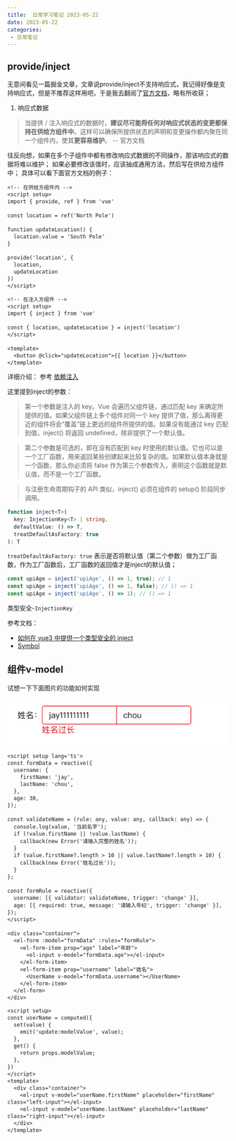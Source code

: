 ```yaml
---
title:  日常学习笔记 2023-05-22
date: 2023-05-22
categories: 
 - 日常笔记
---
```

<Boxx type='tip' />

## provide/inject

无意间看见一篇掘金文章，文章说provide/inject不支持响应式，我记得好像是支持响应式，但是不推荐这样用吧，于是我去翻阅了[官方文档](https://cn.vuejs.org/guide/components/provide-inject.html#working-with-reactivity)，略有所收获；

1. 响应式数据

> 当提供 / 注入响应式的数据时，**建议尽可能将任何对响应式状态的变更都保持在供给方组件中**。这样可以确保所提供状态的声明和变更操作都内聚在同一个组件内，使其**更容易维护**。  -- 官方文档

往反向想，如果在多个子组件中都有修改响应式数据的不同操作，那该响应式的数据将难以维护； 如果必要修改该值时，应该抽成通用方法，然后写在供给方组件中； 具体可以看下面官方文档的例子：

```vue {11,12,13,14}
<!-- 在供给方组件内 -->
<script setup>
import { provide, ref } from 'vue'

const location = ref('North Pole')

function updateLocation() {
  location.value = 'South Pole'
}

provide('location', {
  location,
  updateLocation
})
</script>
```

```vue {5}
<!-- 在注入方组件 -->
<script setup>
import { inject } from 'vue'

const { location, updateLocation } = inject('location')
</script>

<template>
  <button @click="updateLocation">{{ location }}</button>
</template>
```

详细介绍： 参考 [依赖注入](https://cn.vuejs.org/api/composition-api-dependency-injection.html)

这里提到inject的参数：

> 第一个参数是注入的 key。Vue 会遍历父组件链，通过匹配 key 来确定所提供的值。如果父组件链上多个组件对同一个 key 提供了值，那么离得更近的组件将会“覆盖”链上更远的组件所提供的值。如果没有能通过 key 匹配到值，inject() 将返回 undefined，除非提供了一个默认值。

> 第二个参数是可选的，即在没有匹配到 key 时使用的默认值。它也可以是一个工厂函数，用来返回某些创建起来比较复杂的值。如果默认值本身就是一个函数，那么你必须将 false 作为第三个参数传入，表明这个函数就是默认值，而不是一个工厂函数。

> 与注册生命周期钩子的 API 类似，inject() 必须在组件的 setup() 阶段同步调用。

```ts
function inject<T>(
  key: InjectionKey<T> | string,
  defaultValue: () => T,
  treatDefaultAsFactory: true
): T
```

```treatDefaultAsFactory: true``` 表示是否将默认值（第二个参数）做为工厂函数，作为工厂函数后，工厂函数的返回值才是inject的默认值；

```js
const upiAge = inject('upiAge', () => 1, true); // 1
const upiAge = inject('upiAge', () => 1, false); // () => 1
const upiAge = inject('upiAge', () => 1); // () => 1
```

类型安全-`InjectionKey`

参考文档：

- [如何在 vue3 中提供一个类型安全的 inject](https://www.jianshu.com/p/7064c5f8f143)
- [Symbol](https://developer.mozilla.org/zh-CN/docs/Web/JavaScript/Reference/Global_Objects/Symbol)


## 组件v-model

试想一下下面图片的功能如何实现

![p2023-05-22_20-21-11](../../img/2023/2023-05-22_20-21-11.png)


```vue {32}
<script setup lang='ts'>
const formData = reactive({
  username: {
    firstName: 'jay',
    lastName: 'chou',
  },
  age: 30,
});

const validateName = (rule: any, value: any, callback: any) => {
  console.log(value, '当前名字');
  if (!value.firstName || !value.lastName) {
    callback(new Error('请输入完整的姓名'));
  }
  if (value.firstName?.length > 10 || value.lastName?.length > 10) {
    callback(new Error('姓名过长'));
  }
};

const formRule = reactive({
  username: [{ validator: validateName, trigger: 'change' }],
  age: [{ required: true, message: '请输入年纪', trigger: 'change' }],
});
</script>

<div class="container">
  <el-form :model="formData" :rules="formRule">
    <el-form-item prop="age" label="年龄">
      <el-input v-model="formData.age"></el-input>
    </el-form-item>
    <el-form-item prop="username" label="姓名">
      <UserName v-model="formData.username"></UserName>
    </el-form-item>
  </el-form>
</div>
```

```vue
<script setup>
const userName = computed({
  set(value) {
    emit('update:modelValue', value);
  },
  get() {
    return props.modelValue;
  },
})
</script>
<template>
  <div class="container">
    <el-input v-model="userName.firstName" placeholder="firstName" class="left-input"></el-input>
    <el-input v-model="userName.lastName" placeholder="lastName" class="right-input"></el-input>
  </div>
</template>
```

